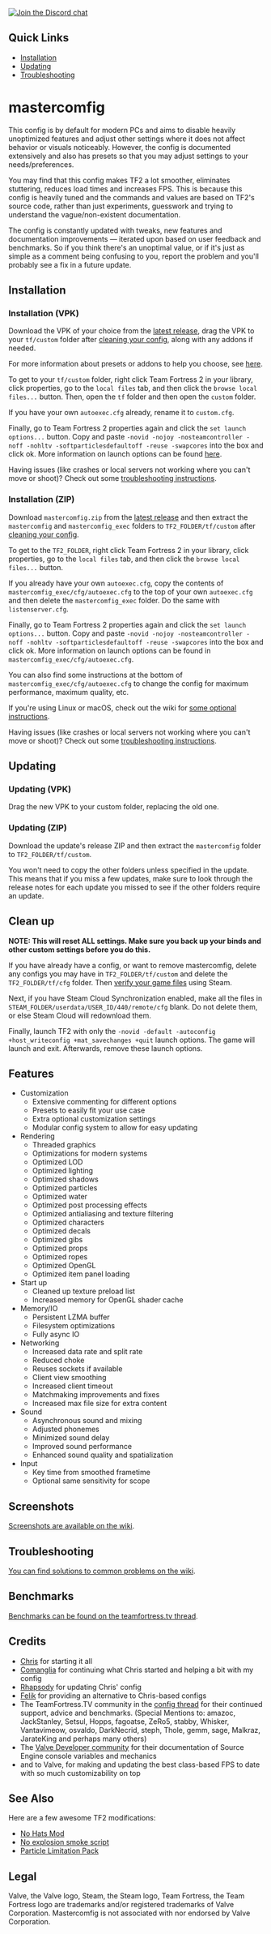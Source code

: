 [![Join the Discord chat](https://img.shields.io/badge/discord-mastercomfig-738bd7.svg?style=flat-square)](https://discord.gg/CuPb2zV)

## Quick Links
* [Installation](https://github.com/mastercoms/tf2cfg#installation)
* [Updating](https://github.com/mastercoms/tf2cfg#updating)
* [Troubleshooting](https://github.com/mastercoms/tf2cfg#troubleshooting)

# mastercomfig

This config is by default for modern PCs and aims to disable heavily unoptimized
features and adjust other settings where it does not affect behavior or visuals
noticeably. However, the config is documented extensively and also has presets
so that you may adjust settings to your needs/preferences.

You may find that this config makes TF2 a lot smoother, eliminates stuttering,
reduces load times and increases FPS. This is because this config is heavily tuned
and the commands and values are based on TF2's source code, rather than just
experiments, guesswork and trying to understand the vague/non-existent documentation.

The config is constantly updated with tweaks, new features and documentation improvements —
iterated upon based on user feedback and benchmarks. So if you think there's an unoptimal value,
or if it's just as simple as a comment being confusing to you, report the problem and you'll
probably see a fix in a future update.

## Installation

### Installation (VPK)

Download the VPK of your choice from the [latest release](https://github.com/mastercoms/tf2cfg/releases/latest), drag the VPK to your `tf/custom` folder after [cleaning your config](#clean-up), along with any addons if needed.

For more information about presets or addons to help you choose, see [here](https://github.com/mastercoms/tf2cfg/wiki/Presets-and-Addons).

To get to your `tf/custom` folder, right click Team Fortress 2 in your library, click properties,
go to the `local files` tab, and then click the `browse local files...` button. Then, open the `tf` folder
and then open the `custom` folder.

If you have your own `autoexec.cfg` already, rename it to `custom.cfg`.

Finally, go to Team Fortress 2 properties again and click the `set launch options...` button.
Copy and paste `-novid -nojoy -nosteamcontroller -noff -nohltv -softparticlesdefaultoff -reuse -swapcores` into the box and click ok.
More information on launch options can be found [here](https://github.com/mastercoms/tf2cfg/wiki/Launch-Options).

Having issues (like crashes or local servers not working where you can't move or shoot)? Check out some [troubleshooting instructions](https://github.com/mastercoms/tf2cfg/wiki/Troubleshooting).

### Installation (ZIP)

Download `mastercomfig.zip` from the [latest release](https://github.com/mastercoms/tf2cfg/releases/latest) and then extract the `mastercomfig` and `mastercomfig_exec` folders to `TF2_FOLDER/tf/custom` after [cleaning your config](#clean-up).

To get to the `TF2_FOLDER`, right click Team Fortress 2 in your library, click properties,
go to the `local files` tab, and then click the `browse local files...` button.

If you already have your own `autoexec.cfg`, copy the contents of `mastercomfig_exec/cfg/autoexec.cfg`
to the top of your own `autoexec.cfg` and then delete the `mastercomfig_exec` folder. Do the same with `listenserver.cfg`.

Finally, go to Team Fortress 2 properties again and click the `set launch options...` button.
Copy and paste `-novid -nojoy -nosteamcontroller -noff -nohltv -softparticlesdefaultoff -reuse -swapcores` into the box and click ok.
More information on launch options can be found in `mastercomfig_exec/cfg/autoexec.cfg`.

You can also find some instructions at the bottom of `mastercomfig_exec/cfg/autoexec.cfg` to change the config for maximum performance, maximum quality, etc.

If you're using Linux or macOS, check out the wiki for [some optional instructions](https://github.com/mastercoms/tf2cfg/wiki/OpenGL-Systems).

Having issues (like crashes or local servers not working where you can't move or shoot)? Check out some [troubleshooting instructions](https://github.com/mastercoms/tf2cfg/wiki/Troubleshooting).

## Updating

### Updating (VPK)

Drag the new VPK to your custom folder, replacing the old one.

### Updating (ZIP)

Download the update's release ZIP and then extract the `mastercomfig` folder to `TF2_FOLDER/tf/custom`.

You won't need to copy the other folders unless specified in the update. This means that if you miss a few updates,
make sure to look through the release notes for each update you missed to see if the other folders require an update.

## Clean up

**NOTE: This will reset ALL settings. Make sure you back up your binds and other
custom settings before you do this.**

If you have already have a config, or want to remove mastercomfig, delete any configs you
may have in `TF2_FOLDER/tf/custom` and delete the `TF2_FOLDER/tf/cfg` folder.
Then [verify your game files](https://support.steampowered.com/kb_article.php?ref=2037-QEUH-3335) using Steam.

Next, if you have Steam Cloud Synchronization enabled, make all the files in `STEAM_FOLDER/userdata/USER_ID/440/remote/cfg` blank. Do not delete them, or else Steam Cloud will redownload them.

Finally, launch TF2 with only the `-novid -default -autoconfig +host_writeconfig +mat_savechanges +quit` launch options. The game will launch and exit. Afterwards, remove these launch options.

## Features

* Customization
  * Extensive commenting for different options
  * Presets to easily fit your use case
  * Extra optional customization settings
  * Modular config system to allow for easy updating
* Rendering
  * Threaded graphics
  * Optimizations for modern systems
  * Optimized LOD
  * Optimized lighting
  * Optimized shadows
  * Optimized particles
  * Optimized water
  * Optimized post processing effects
  * Optimized antialiasing and texture filtering
  * Optimized characters
  * Optimized decals
  * Optimized gibs
  * Optimized props
  * Optimized ropes
  * Optimized OpenGL
  * Optimized item panel loading
* Start up
  * Cleaned up texture preload list
  * Increased memory for OpenGL shader cache
* Memory/IO
  * Persistent LZMA buffer
  * Filesystem optimizations
  * Fully async IO
* Networking
  * Increased data rate and split rate
  * Reduced choke
  * Reuses sockets if available
  * Client view smoothing
  * Increased client timeout
  * Matchmaking improvements and fixes
  * Increased max file size for extra content
* Sound
  * Asynchronous sound and mixing
  * Adjusted phonemes
  * Minimized sound delay
  * Improved sound performance
  * Enhanced sound quality and spatialization
* Input
  * Key time from smoothed frametime
  * Optional same sensitivity for scope

## Screenshots

[Screenshots are available on the wiki](https://github.com/mastercoms/tf2cfg/wiki/Screenshots).

## Troubleshooting

[You can find solutions to common problems on the wiki](https://github.com/mastercoms/tf2cfg/wiki/Troubleshooting).

## Benchmarks

[Benchmarks can be found on the teamfortress.tv thread](http://www.teamfortress.tv/42867/mastercomfig-fps-customization-config/).

## Credits

* [Chris](https://chrisdown.name/tf2/) for starting it all
* [Comanglia](http://www.teamfortress.tv/25328/comanglias-config-fps-guide) for continuing what Chris started and helping a bit with my config
* [Rhapsody](http://rhapsodysl.github.io/perfconfig/) for updating Chris' config
* [Felik](http://www.teamfortress.tv/44076/se-config-framework-feliks-config-3) for providing an alternative to Chris-based configs
* The TeamFortress.TV community in the [config thread](http://www.teamfortress.tv/42867/mastercomfig-fps-customization-config/) for their continued support, advice and benchmarks. (Special Mentions to: amazoc, JackStanley, Setsul, Hopps, fagoatse, ZeRo5, stabby, Whisker, Vantavimeow, osvaldo, DarkNecrid, steph, Thole, gemm, sage, Malkraz, JarateKing and perhaps many others)
* The [Valve Developer community](https://developer.valvesoftware.com/wiki/Main_Page) for their documentation of Source Engine console variables and mechanics
* and to Valve, for making and updating the best class-based FPS to date with so much customizability on top

## See Also

Here are a few awesome TF2 modifications:

* [No Hats Mod](http://www.teamfortress.tv/35222/no-hats-mod)
* [No explosion smoke script](http://www.teamfortress.tv/25647/no-explosion-smoke-script)
* [Particle Limitation Pack](http://www.teamfortress.tv/22586/particle-limitation-pack)

## Legal

Valve, the Valve logo, Steam, the Steam logo, Team Fortress, the Team Fortress logo are trademarks and/or registered trademarks of Valve Corporation. Mastercomfig is not associated with nor endorsed by Valve Corporation.
